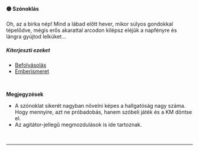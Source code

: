 #### 🟡 Szónoklás

Oh, az a birka nép! Mind a lábad előtt hever, mikor súlyos gondokkal tépelődve, mégis erős akarattal arcodon kilépsz eléjük a napfényre és lángra gyújtod lelküket...

##### Kiterjeszti ezeket
- [Befolyásolás](../kepzettsegek.vilagi/befolyasolas.md)
- [Emberismeret](../kepzettsegek.vilagi/emberismeret.md)

<br />

**Megjegyzések**

- A szónoklat sikerét nagyban növelni képes a hallgatóság nagy száma. Hogy mennyire, azt ne próbadobás, hanem szóbeli játék és a KM döntse el.
- Az agitátor-jellegű megmozdulások is ide tartoznak.

<br />

---
